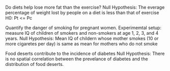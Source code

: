 Do diets help lose more fat than the exercise?
Null Hypothesis: The everage percentage of weight lost by people on a diet is less than that of exercise
H0: Pt <= Pc

Quantify the danger of smoking for pregnant women.
Experimemtal setup: measure IQ of children of smokers and non-smokers at age 1, 2, 3, and 4 years.
Null Hypothesis: Mean IQ of childern whose mother smokes (10 or more cigaretes per day) is same as mean for mothers who do not smoke

Food deserts contribute to the incidence of diabetes 
Null Hypothesis: There is no spatial correlation between the prevelance of diabetes and the distribution of food deserts.
